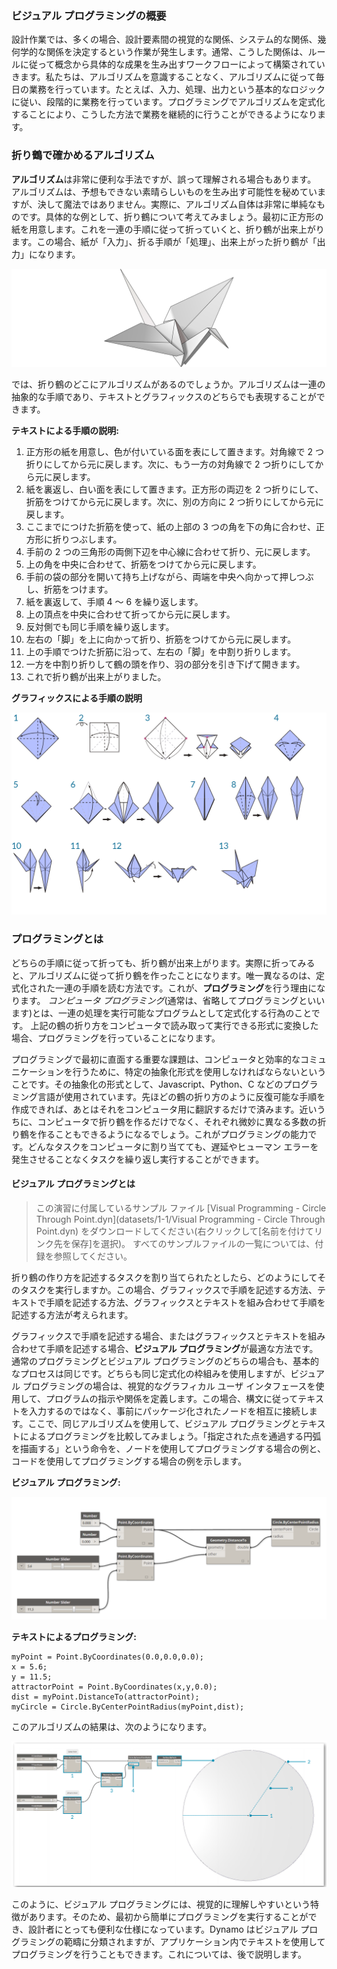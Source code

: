 

### ビジュアル プログラミングの概要

設計作業では、多くの場合、設計要素間の視覚的な関係、システム的な関係、幾何学的な関係を決定するという作業が発生します。通常、こうした関係は、ルールに従って概念から具体的な成果を生み出すワークフローによって構築されていきます。私たちは、アルゴリズムを意識することなく、アルゴリズムに従って毎日の業務を行っています。たとえば、入力、処理、出力という基本的なロジックに従い、段階的に業務を行っています。プログラミングでアルゴリズムを定式化することにより、こうした方法で業務を継続的に行うことができるようになります。

### 折り鶴で確かめるアルゴリズム

**アルゴリズム**は非常に便利な手法ですが、誤って理解される場合もあります。 アルゴリズムは、予想もできない素晴らしいものを生み出す可能性を秘めていますが、決して魔法ではありません。実際に、アルゴリズム自体は非常に単純なものです。具体的な例として、折り鶴について考えてみましょう。最初に正方形の紙を用意します。これを一連の手順に従って折っていくと、折り鶴が出来上がります。この場合、紙が「入力」、折る手順が「処理」、出来上がった折り鶴が「出力」になります。

![折り鶴](images/1-1/00-OrigamiCrane.png)

では、折り鶴のどこにアルゴリズムがあるのでしょうか。アルゴリズムは一連の抽象的な手順であり、テキストとグラフィックスのどちらでも表現することができます。

**テキストによる手順の説明:**

1. 正方形の紙を用意し、色が付いている面を表にして置きます。対角線で 2 つ折りにしてから元に戻します。次に、もう一方の対角線で 2 つ折りにしてから元に戻します。
2. 紙を裏返し、白い面を表にして置きます。正方形の両辺を 2 つ折りにして、折筋をつけてから元に戻します。次に、別の方向に 2 つ折りにしてから元に戻します。
3. ここまでにつけた折筋を使って、紙の上部の 3 つの角を下の角に合わせ、正方形に折りつぶします。
4. 手前の 2 つの三角形の両側下辺を中心線に合わせて折り、元に戻します。
5. 上の角を中央に合わせて、折筋をつけてから元に戻します。
6. 手前の袋の部分を開いて持ち上げながら、両端を中央へ向かって押しつぶし、折筋をつけます。
7. 紙を裏返して、手順 4 ～ 6 を繰り返します。
8. 上の頂点を中央に合わせて折ってから元に戻します。
9. 反対側でも同じ手順を繰り返します。
10. 左右の「脚」を上に向かって折り、折筋をつけてから元に戻します。
11. 上の手順でつけた折筋に沿って、左右の「脚」を中割り折りします。
12. 一方を中割り折りして鶴の頭を作り、羽の部分を引き下げて開きます。
13. これで折り鶴が出来上がりました。

**グラフィックスによる手順の説明**

![アップデートが必要 - 折り鶴](images/1-1/01-OrigamiCraneInstructions.png)

### プログラミングとは

どちらの手順に従って折っても、折り鶴が出来上がります。実際に折ってみると、アルゴリズムに従って折り鶴を作ったことになります。唯一異なるのは、定式化された一連の手順を読む方法です。これが、**プログラミング**を行う理由になります。 *コンピュータ プログラミング*(通常は、省略してプログラミングといいます)とは、一連の処理を実行可能なプログラムとして定式化する行為のことです。 上記の鶴の折り方をコンピュータで読み取って実行できる形式に変換した場合、プログラミングを行っていることになります。

プログラミングで最初に直面する重要な課題は、コンピュータと効率的なコミュニケーションを行うために、特定の抽象化形式を使用しなければならないということです。その抽象化の形式として、Javascript、Python、C などのプログラミング言語が使用されています。先ほどの鶴の折り方のように反復可能な手順を作成できれば、あとはそれをコンピュータ用に翻訳するだけで済みます。近いうちに、コンピュータで折り鶴を作るだけでなく、それぞれ微妙に異なる多数の折り鶴を作ることもできるようになるでしょう。これがプログラミングの能力です。どんなタスクをコンピュータに割り当てても、遅延やヒューマン エラーを発生させることなくタスクを繰り返し実行することができます。

#### ビジュアル プログラミングとは

> この演習に付属しているサンプル ファイル [Visual Programming - Circle Through Point.dyn](datasets/1-1/Visual Programming - Circle Through Point.dyn) をダウンロードしてください(右クリックして[名前を付けてリンク先を保存]を選択)。 すべてのサンプルファイルの一覧については、付録を参照してください。

折り鶴の作り方を記述するタスクを割り当てられたとしたら、どのようにしてそのタスクを実行しますか。この場合、グラフィックスで手順を記述する方法、テキストで手順を記述する方法、グラフィックスとテキストを組み合わせて手順を記述する方法が考えられます。

グラフィックスで手順を記述する場合、またはグラフィックスとテキストを組み合わせて手順を記述する場合、**ビジュアル プログラミング**が最適な方法です。 通常のプログラミングとビジュアル プログラミングのどちらの場合も、基本的なプロセスは同じです。どちらも同じ定式化の枠組みを使用しますが、ビジュアル プログラミングの場合は、視覚的なグラフィカル ユーザ インタフェースを使用して、プログラムの指示や関係を定義します。この場合、構文に従ってテキストを入力するのではなく、事前にパッケージ化されたノードを相互に接続します。ここで、同じアルゴリズムを使用して、ビジュアル プログラミングとテキストによるプログラミングを比較してみましょう。「指定された点を通過する円弧を描画する」という命令を、ノードを使用してプログラミングする場合の例と、コードを使用してプログラミングする場合の例を示します。

**ビジュアル プログラミング:**

![基本的なビジュアル プログラミング](images/1-1/03-BasicVisualProgram.png)

**テキストによるプログラミング:**

```
myPoint = Point.ByCoordinates(0.0,0.0,0.0);
x = 5.6;
y = 11.5;
attractorPoint = Point.ByCoordinates(x,y,0.0);
dist = myPoint.DistanceTo(attractorPoint);
myCircle = Circle.ByCenterPointRadius(myPoint,dist);
```

このアルゴリズムの結果は、次のようになります。

![点を通過する円弧](images/1-1/04-CircleThroughPoint.png)

このように、ビジュアル プログラミングには、視覚的に理解しやすいという特徴があります。そのため、最初から簡単にプログラミングを実行することができ、設計者にとっても便利な仕様になっています。Dynamo はビジュアル プログラミングの範疇に分類されますが、アプリケーション内でテキストを使用してプログラミングを行うこともできます。これについては、後で説明します。

